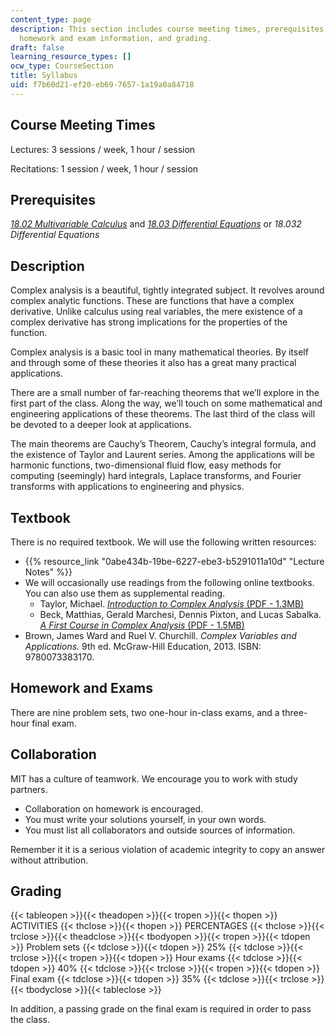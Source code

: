 ```yaml
---
content_type: page
description: This section includes course meeting times, prerequisites, textbooks,
  homework and exam information, and grading.
draft: false
learning_resource_types: []
ocw_type: CourseSection
title: Syllabus
uid: f7b60d21-ef20-eb69-7657-1a19a0a84718
---
```

## Course Meeting Times

Lectures: 3 sessions / week, 1 hour / session

Recitations: 1 session / week, 1 hour / session

## Prerequisites

[*18.02 Multivariable Calculus*](/courses/18-02sc-multivariable-calculus-fall-2010) and [*18.03 Differential Equations*](/courses/18-03sc-differential-equations-fall-2011) or *18.032 Differential Equations*

## Description

Complex analysis is a beautiful, tightly integrated subject. It revolves around complex analytic functions. These are functions that have a complex derivative. Unlike calculus using real variables, the mere existence of a complex derivative has strong implications for the properties of the function.

Complex analysis is a basic tool in many mathematical theories. By itself and through some of these theories it also has a great many practical applications.

There are a small number of far-reaching theorems that we’ll explore in the first part of the class. Along the way, we’ll touch on some mathematical and engineering applications of these theorems. The last third of the class will be devoted to a deeper look at applications.

The main theorems are Cauchy’s Theorem, Cauchy’s integral formula, and the existence of Taylor and Laurent series. Among the applications will be harmonic functions, two-dimensional fluid flow, easy methods for computing (seemingly) hard integrals, Laplace transforms, and Fourier transforms with applications to engineering and physics.

## Textbook

There is no required textbook. We will use the following written resources:

- {{% resource_link "0abe434b-19be-6227-ebe3-b5291011a10d" "Lecture Notes" %}}
- We will occasionally use readings from the following online textbooks. You can also use them as supplemental reading.
    - Taylor, Michael. [*Introduction to Complex Analysis* (PDF - 1.3MB)](http://mtaylor.web.unc.edu/files/2018/04/complex.pdf)
    - Beck, Matthias, Gerald Marchesi, Dennis Pixton, and Lucas Sabalka. [*A First Course in Complex Analysis* (PDF - 1.5MB)](https://matthbeck.github.io/papers/complexorth.pdf)
- Brown, James Ward and Ruel V. Churchill. *Complex Variables and Applications.* 9th ed. McGraw-Hill Education, 2013. ISBN: 9780073383170.

## Homework and Exams

There are nine problem sets, two one-hour in-class exams, and a three-hour final exam.

## Collaboration

MIT has a culture of teamwork. We encourage you to work with study partners.

- Collaboration on homework is encouraged.
- You must write your solutions yourself, in your own words.
- You must list all collaborators and outside sources of information.

Remember it it is a serious violation of academic integrity to copy an answer without attribution.

## Grading

{{< tableopen >}}{{< theadopen >}}{{< tropen >}}{{< thopen >}}
ACTIVITIES
{{< thclose >}}{{< thopen >}}
PERCENTAGES
{{< thclose >}}{{< trclose >}}{{< theadclose >}}{{< tbodyopen >}}{{< tropen >}}{{< tdopen >}}
Problem sets
{{< tdclose >}}{{< tdopen >}}
25%
{{< tdclose >}}{{< trclose >}}{{< tropen >}}{{< tdopen >}}
Hour exams
{{< tdclose >}}{{< tdopen >}}
40%
{{< tdclose >}}{{< trclose >}}{{< tropen >}}{{< tdopen >}}
Final exam
{{< tdclose >}}{{< tdopen >}}
35%
{{< tdclose >}}{{< trclose >}}{{< tbodyclose >}}{{< tableclose >}}

In addition, a passing grade on the final exam is required in order to pass the class.